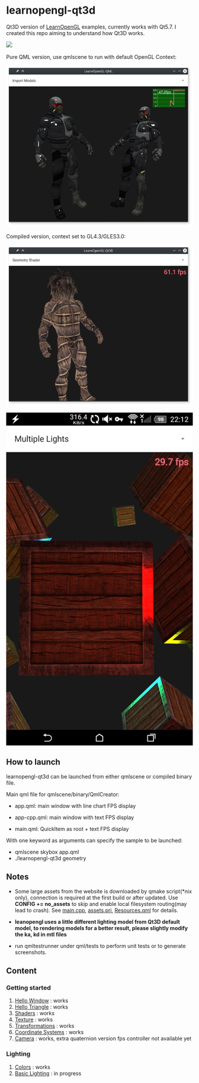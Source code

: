 learnopengl-qt3d
================

Qt3D version of [LearnOpenGL](http://learnopengl.com/) examples, currently works with Qt5.7. I created this repo aiming to understand how Qt3D works.

![](doc/img/sc-qt3d-desktop.gif)

Pure QML version, use qmlscene to run with default OpenGL Context:

![](doc/img/ss-qml.png)

Compiled version, context set to GL4.3/GLES3.0:

![](doc/img/ss-qt3d-desktop.png)

![](doc/img/ss-qt3d-android.png)

How to launch
-------------

learnopengl-qt3d can be launched from either qmlscene or compiled binary file.

Main qml file for qmlscene/binary/QmlCreator:

-	app.qml: main window with line chart FPS display

-	app-cpp.qml: main window with text FPS display

-	main.qml: QuickItem as root + text FPS display

With one keyword as arguments can specify the sample to be launched:

-	qmlscene skybox app.qml
-	./learnopengl-qt3d geometry

Notes
-----

-	Some large assets from the website is downloaded by qmake script(*nix only), connection is required at the first build or after updated. Use **CONFIG += no_assets** to skip and enable local filesystem routing(may lead to crash). See [main.cpp](./main.cpp), [assets.pri](./assets.pri), [Resources.qml](./qml/Components/Resources.qml) for details.

-	**leanopengl uses a little different lighting model from Qt3D default model, to rendering models for a better result, please slightly modify the ka, kd in mtl files**

-	run qmltestrunner under qml/tests to perform unit tests or to generate screenshots.

Content
-------

### Getting started

1.	[Hello Window](doc/Hello-Window.md) : works
2.	[Hello Triangle](doc/Hello-Triangle.md) : works
3.	[Shaders](doc/Shaders.md) : works
4.	[Texture](doc/Texture.md) : works
5.	[Transformations](doc/Transformations.md) : works
6.	[Coordinate Systems](doc/Coordinate-Systems.md) : works
7.	[Camera](doc/Camera.md) : works, extra quaternion version fps controller not available yet

### Lighting

1.	[Colors](doc/Colors.md) : works
2.	[Basic Lighting](doc/Basic-Lighting.md) : in progress
